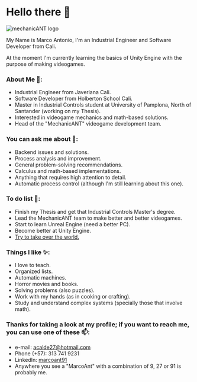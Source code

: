 ﻿# Hello there 👋

![mechanicANT logo](https://drive.google.com/file/d/1NUtVFxUvg_XoWdNijq8yep-j-81iqNBu/view?usp=sharing)


My Name is Marco Antonio, I'm an Industrial Engineer and Software Developer from Cali. 

At the moment I'm currently learning the basics of Unity Engine with the purpose of making videogames.

### About Me 🤔:

* Industrial Engineer from Javeriana Cali.
* Software Developer from Holberton School Cali.
* Master in Industrial Controls student at University of Pamplona, North of Santander (working on my Thesis).
* Interested in videogame mechanics and math-based solutions.
* Head of the "MechanicANT" videogame development team.

### You can ask me about 💬:

* Backend issues and solutions.
* Process analysis and improvement.
* General problem-solving recommendations.
* Calculus and math-based implementations.
* Anything that requires high attention to detail.
* Automatic process control (although I'm still learning about this one).

### To do list 🌱:

* Finish my Thesis and get that Industrial Controls Master's degree.
* Lead the MechanicANT team to make better and better videogames.
* Start to learn Unreal Engine (need a better PC).
* Become better at Unity Engine.
* [Try to take over the world.](https://www.youtube.com/watch?v=2B3slX6-_20)
    
### Things I like ✨:

* I love to teach.
* Organized lists.
* Automatic machines.
* Horror movies and books.
* Solving problems (also puzzles).
* Work with my hands (as in cooking or crafting).
* Study and understand complex systems (specially those that involve math).
    

### Thanks for taking a look at my profile; if you want to reach me, you can use one of these 📫:

* e-mail: acalde27@hotmail.com
* Phone (+57): 313 741 9231
* LinkedIn: [marcoant91](https://www.linkedin.com/in/marcoant91/)
* Anywhere you see a "MarcoAnt" with a combination of 9, 27 or 91 is probably me.


<!--
**MarcoANT9/marcoANT9** is a ✨ _special_ ✨ repository because its `README.md` (this file) appears on your GitHub profile.

Here are some ideas to get you started:

- 🔭 I’m currently working on ...
- 🌱 I’m currently learning ...
- 👯 I’m looking to collaborate on ...
- 🤔 I’m looking for help with ...
- 💬 Ask me about ...
- 📫 How to reach me: ...
- 😄 Pronouns: ...
- ⚡ Fun fact: ...
-->
